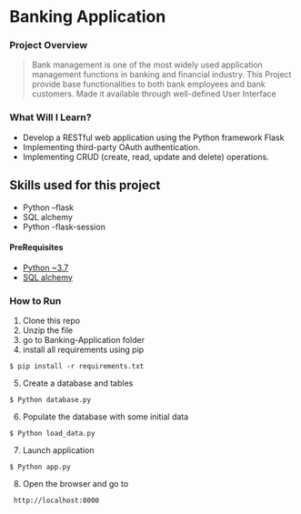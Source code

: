 # Banking Application
### Project Overview
> Bank management is one of the most widely used application management functions in
banking and financial industry. This Project provide base functionalities to both
bank employees and bank customers. Made it available through well-defined User Interface


### What Will I Learn?
  * Develop a RESTful web application using the Python framework Flask
  * Implementing third-party OAuth authentication.
  * Implementing CRUD (create, read, update and delete) operations.

## Skills used for this project
- Python –flask
- SQL alchemy
- Python -flask-session


#### PreRequisites
  * [Python ~3.7](https://www.python.org/)
  * [SQL alchemy](https://www.sqlalchemy.org/)
  


### How to Run
1. Clone this repo
2. Unzip the file
3. go to Banking-Application folder
4. install all requirements using pip 
```
$ pip install -r requirements.txt
```
5. Create a database and tables 
```
$ Python database.py
```
6. Populate the database with some initial data
```
$ Python load_data.py
```
7. Launch application
```
$ Python app.py
```
8. Open the browser and go to

```
 http://localhost:8000


```
